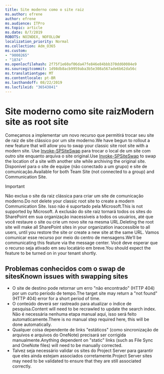 ```yaml
---
title: Site moderno como o site raiz
ms.author: efrene
author: efrene
ms.audience: ITPro
ms.topic: article
ms.date: 8/7/2019
ROBOTS: NOINDEX, NOFOLLOW
localization_priority: Normal
ms.collection: Adm_O365
ms.custom:
- "9000265"
- "1874"
ms.openlocfilehash: 2f75f1e60af06da47fe846e84bbb370dd60084e9
ms.sourcegitcommit: 1d98db8acb9959aba3b5e308a567ade6b62da56c
ms.translationtype: MT
ms.contentlocale: pt-BR
ms.lasthandoff: 08/22/2019
ms.locfileid: "36543841"
---
```

# <a name="modern-site-as-root-site"></a><span data-ttu-id="0e6eb-102">Site moderno como site raiz</span><span class="sxs-lookup"><span data-stu-id="0e6eb-102">Modern site as root site</span></span>

<span data-ttu-id="0e6eb-103">Começamos a implementar um novo recurso que permitirá trocar seu site de raiz de site clássico por um site moderno.</span><span class="sxs-lookup"><span data-stu-id="0e6eb-103">We have begun to rollout a new feature that will allow you to swap your classic site root site with a modern site.</span></span> <span data-ttu-id="0e6eb-104">Use [Invoke-SPSiteSwap](https://docs.microsoft.com/powershell/module/sharepoint-online/invoke-spositeswap?view=sharepoint-ps) para trocar o local de um site com outro site enquanto arquiva o site original.</span><span class="sxs-lookup"><span data-stu-id="0e6eb-104">Use [Invoke-SPSiteSwap](https://docs.microsoft.com/powershell/module/sharepoint-online/invoke-spositeswap?view=sharepoint-ps) to swap the location of a site with another site while archiving the original site.</span></span> <span data-ttu-id="0e6eb-105">Disponível para o site de equipe (não conectado a um grupo) e site de comunicação.</span><span class="sxs-lookup"><span data-stu-id="0e6eb-105">Available for both Team Site (not connected to a group) and Communication Site.</span></span> 

>[!Important]
> <span data-ttu-id="0e6eb-106">Não exclua o site da raiz clássica para criar um site de comunicação moderno.</span><span class="sxs-lookup"><span data-stu-id="0e6eb-106">Do not delete your classic root site to create a modern Communication Site.</span></span> <span data-ttu-id="0e6eb-107">Isso não é suportado pela Microsoft.</span><span class="sxs-lookup"><span data-stu-id="0e6eb-107">This is not supported by Microsoft.</span></span> <span data-ttu-id="0e6eb-108">A exclusão do site raiz tornará todos os sites do SharePoint em sua organização inacessíveis a todos os usuários, até que você restaure o site ou crie um novo site na mesma URL.</span><span class="sxs-lookup"><span data-stu-id="0e6eb-108">Deleting the root site will make all SharePoint sites in your organization inaccessible to all users, until you restore the site or create a new site at the same URL.</span></span> <span data-ttu-id="0e6eb-109">Vamos comunicar esse recurso por meio do centro de mensagens.</span><span class="sxs-lookup"><span data-stu-id="0e6eb-109">We’ll be communicating this feature via the message center.</span></span> <span data-ttu-id="0e6eb-110">Você deve esperar que o recurso seja ativado em seu locatário em breve.</span><span class="sxs-lookup"><span data-stu-id="0e6eb-110">You should expect the feature to be turned on in your tenant shortly.</span></span>

## <a name="known-issues-with-swapping-sites"></a><span data-ttu-id="0e6eb-111">Problemas conhecidos com o swap de sites</span><span class="sxs-lookup"><span data-stu-id="0e6eb-111">Known issues with swapping sites</span></span>
- <span data-ttu-id="0e6eb-112">O site de destino pode retornar um erro "não encontrado" (HTTP 404) por um curto período de tempo.</span><span class="sxs-lookup"><span data-stu-id="0e6eb-112">The target site may return a "not found" (HTTP 404) error for a short period of time.</span></span>
- <span data-ttu-id="0e6eb-113">O conteúdo deverá ser rastreado para atualizar o índice de pesquisa.</span><span class="sxs-lookup"><span data-stu-id="0e6eb-113">Content will need to be recrawled to update the search index.</span></span> <span data-ttu-id="0e6eb-114">Não é necessária nenhuma etapa manual aqui, isso será feito automaticamente.</span><span class="sxs-lookup"><span data-stu-id="0e6eb-114">There is no manual step required here, this will be done automatically.</span></span>
- <span data-ttu-id="0e6eb-115">Qualquer coisa dependente de links "estáticos" (como sincronização de arquivos e arquivos do OneNote) precisará ser corrigida manualmente.</span><span class="sxs-lookup"><span data-stu-id="0e6eb-115">Anything dependent on "static" links (such as File Sync and OneNote files) will need to be manually corrected.</span></span>
- <span data-ttu-id="0e6eb-116">Talvez seja necessário validar os sites do Project Server para garantir que eles ainda estejam associados corretamente.</span><span class="sxs-lookup"><span data-stu-id="0e6eb-116">Project Server sites may need to be validated to ensure that they are still associated correctly.</span></span> 

